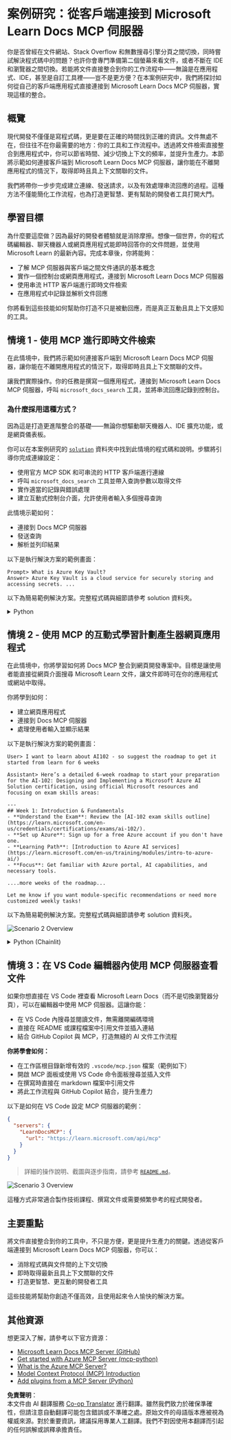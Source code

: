 <!--
CO_OP_TRANSLATOR_METADATA:
{
  "original_hash": "4319d291c9d124ecafea52b3d04bfa0e",
  "translation_date": "2025-07-14T06:19:36+00:00",
  "source_file": "09-CaseStudy/docs-mcp/README.md",
  "language_code": "hk"
}
-->
# 案例研究：從客戶端連接到 Microsoft Learn Docs MCP 伺服器

你是否曾經在文件網站、Stack Overflow 和無數搜尋引擎分頁之間切換，同時嘗試解決程式碼中的問題？也許你會專門準備第二個螢幕來看文件，或者不斷在 IDE 和瀏覽器之間切換。若能將文件直接整合到你的工作流程中——無論是在應用程式、IDE，甚至是自訂工具裡——豈不是更方便？在本案例研究中，我們將探討如何從自己的客戶端應用程式直接連接到 Microsoft Learn Docs MCP 伺服器，實現這樣的整合。

## 概覽

現代開發不僅僅是寫程式碼，更是要在正確的時間找到正確的資訊。文件無處不在，但往往不在你最需要的地方：你的工具和工作流程中。透過將文件檢索直接整合到應用程式中，你可以節省時間、減少切換上下文的頻率，並提升生產力。本節將示範如何連接客戶端到 Microsoft Learn Docs MCP 伺服器，讓你能在不離開應用程式的情況下，取得即時且具上下文關聯的文件。

我們將帶你一步步完成建立連線、發送請求，以及有效處理串流回應的過程。這種方法不僅能簡化工作流程，也為打造更智慧、更有幫助的開發者工具打開大門。

## 學習目標

為什麼要這麼做？因為最好的開發者體驗就是消除摩擦。想像一個世界，你的程式碼編輯器、聊天機器人或網頁應用程式能即時回答你的文件問題，並使用 Microsoft Learn 的最新內容。完成本章後，你將能夠：

- 了解 MCP 伺服器與客戶端之間文件通訊的基本概念
- 實作一個控制台或網頁應用程式，連接到 Microsoft Learn Docs MCP 伺服器
- 使用串流 HTTP 客戶端進行即時文件檢索
- 在應用程式中記錄並解析文件回應

你將看到這些技能如何幫助你打造不只是被動回應，而是真正互動且具上下文感知的工具。

## 情境 1 - 使用 MCP 進行即時文件檢索

在此情境中，我們將示範如何連接客戶端到 Microsoft Learn Docs MCP 伺服器，讓你能在不離開應用程式的情況下，取得即時且具上下文關聯的文件。

讓我們實際操作。你的任務是撰寫一個應用程式，連接到 Microsoft Learn Docs MCP 伺服器，呼叫 `microsoft_docs_search` 工具，並將串流回應記錄到控制台。

### 為什麼採用這種方式？
因為這是打造更進階整合的基礎——無論你想驅動聊天機器人、IDE 擴充功能，或是網頁儀表板。

你可以在本案例研究的 [`solution`](./solution/README.md) 資料夾中找到此情境的程式碼和說明。步驟將引導你完成連線設定：
- 使用官方 MCP SDK 和可串流的 HTTP 客戶端進行連線
- 呼叫 `microsoft_docs_search` 工具並帶入查詢參數以取得文件
- 實作適當的記錄與錯誤處理
- 建立互動式控制台介面，允許使用者輸入多個搜尋查詢

此情境示範如何：
- 連接到 Docs MCP 伺服器
- 發送查詢
- 解析並列印結果

以下是執行解決方案的範例畫面：

```
Prompt> What is Azure Key Vault?
Answer> Azure Key Vault is a cloud service for securely storing and accessing secrets. ...
```

以下為簡易範例解決方案。完整程式碼與細節請參考 solution 資料夾。

<details>
<summary>Python</summary>

```python
import asyncio
from mcp.client.streamable_http import streamablehttp_client
from mcp import ClientSession

async def main():
    async with streamablehttp_client("https://learn.microsoft.com/api/mcp") as (read_stream, write_stream, _):
        async with ClientSession(read_stream, write_stream) as session:
            await session.initialize()
            result = await session.call_tool("microsoft_docs_search", {"query": "Azure Functions best practices"})
            print(result.content)

if __name__ == "__main__":
    asyncio.run(main())
```

- 完整實作與記錄請參考 [`scenario1.py`](../../../../09-CaseStudy/docs-mcp/solution/python/scenario1.py)。
- 安裝與使用說明請參考同資料夾下的 [`README.md`](./solution/python/README.md)。
</details>

## 情境 2 - 使用 MCP 的互動式學習計劃產生器網頁應用程式

在此情境中，你將學習如何將 Docs MCP 整合到網頁開發專案中。目標是讓使用者能直接從網頁介面搜尋 Microsoft Learn 文件，讓文件即時可在你的應用程式或網站中取得。

你將學到如何：
- 建立網頁應用程式
- 連接到 Docs MCP 伺服器
- 處理使用者輸入並顯示結果

以下是執行解決方案的範例畫面：

```
User> I want to learn about AI102 - so suggest the roadmap to get it started from learn for 6 weeks

Assistant> Here’s a detailed 6-week roadmap to start your preparation for the AI-102: Designing and Implementing a Microsoft Azure AI Solution certification, using official Microsoft resources and focusing on exam skills areas:

---
## Week 1: Introduction & Fundamentals
- **Understand the Exam**: Review the [AI-102 exam skills outline](https://learn.microsoft.com/en-us/credentials/certifications/exams/ai-102/).
- **Set up Azure**: Sign up for a free Azure account if you don't have one.
- **Learning Path**: [Introduction to Azure AI services](https://learn.microsoft.com/en-us/training/modules/intro-to-azure-ai/)
- **Focus**: Get familiar with Azure portal, AI capabilities, and necessary tools.

....more weeks of the roadmap...

Let me know if you want module-specific recommendations or need more customized weekly tasks!
```

以下為簡易範例解決方案。完整程式碼與細節請參考 solution 資料夾。

![Scenario 2 Overview](../../../../translated_images/scenario2.0c92726d5cd81f68238e5ba65f839a0b300d5b74b8ca7db28bc8f900c3e7d037.hk.png)

<details>
<summary>Python (Chainlit)</summary>

Chainlit 是一個用於建立對話式 AI 網頁應用程式的框架。它讓你輕鬆打造能呼叫 MCP 工具並即時顯示結果的互動式聊天機器人和助理。非常適合快速原型開發和使用者友善介面。

```python
import chainlit as cl
import requests

MCP_URL = "https://learn.microsoft.com/api/mcp"

@cl.on_message
def handle_message(message):
    query = {"question": message}
    response = requests.post(MCP_URL, json=query)
    if response.ok:
        result = response.json()
        cl.Message(content=result.get("answer", "No answer found.")).send()
    else:
        cl.Message(content="Error: " + response.text).send()
```

- 完整實作請參考 [`scenario2.py`](../../../../09-CaseStudy/docs-mcp/solution/python/scenario2.py)。
- 安裝與執行說明請參考 [`README.md`](./solution/python/README.md)。
</details>

## 情境 3：在 VS Code 編輯器內使用 MCP 伺服器查看文件

如果你想直接在 VS Code 裡查看 Microsoft Learn Docs（而不是切換瀏覽器分頁），可以在編輯器中使用 MCP 伺服器。這讓你能：
- 在 VS Code 內搜尋並閱讀文件，無需離開編碼環境
- 直接在 README 或課程檔案中引用文件並插入連結
- 結合 GitHub Copilot 與 MCP，打造無縫的 AI 文件工作流程

**你將學會如何：**
- 在工作區根目錄新增有效的 `.vscode/mcp.json` 檔案（範例如下）
- 開啟 MCP 面板或使用 VS Code 命令面板搜尋並插入文件
- 在撰寫時直接在 markdown 檔案中引用文件
- 將此工作流程與 GitHub Copilot 結合，提升生產力

以下是如何在 VS Code 設定 MCP 伺服器的範例：

```json
{
  "servers": {
    "LearnDocsMCP": {
      "url": "https://learn.microsoft.com/api/mcp"
    }
  }
}
```

</details>

> 詳細的操作說明、截圖與逐步指南，請參考 [`README.md`](./solution/scenario3/README.md)。

![Scenario 3 Overview](../../../../translated_images/step4-prompt-chat.12187bb001605efc5077992b621f0fcd1df12023c5dce0464f8eb8f3d595218f.hk.png)

這種方式非常適合製作技術課程、撰寫文件或需要頻繁參考的程式開發者。

## 主要重點

將文件直接整合到你的工具中，不只是方便，更是提升生產力的關鍵。透過從客戶端連接到 Microsoft Learn Docs MCP 伺服器，你可以：

- 消除程式碼與文件間的上下文切換
- 即時取得最新且具上下文關聯的文件
- 打造更智慧、更互動的開發者工具

這些技能將幫助你創造不僅高效，且使用起來令人愉快的解決方案。

## 其他資源

想更深入了解，請參考以下官方資源：

- [Microsoft Learn Docs MCP Server (GitHub)](https://github.com/MicrosoftDocs/mcp)
- [Get started with Azure MCP Server (mcp-python)](https://learn.microsoft.com/en-us/azure/developer/azure-mcp-server/get-started#create-the-python-app)
- [What is the Azure MCP Server?](https://learn.microsoft.com/en-us/azure/developer/azure-mcp-server/)
- [Model Context Protocol (MCP) Introduction](https://modelcontextprotocol.io/introduction)
- [Add plugins from a MCP Server (Python)](https://learn.microsoft.com/en-us/semantic-kernel/concepts/plugins/adding-mcp-plugins)

**免責聲明**：  
本文件由 AI 翻譯服務 [Co-op Translator](https://github.com/Azure/co-op-translator) 進行翻譯。雖然我們致力於確保準確性，但請注意自動翻譯可能包含錯誤或不準確之處。原始文件的母語版本應被視為權威來源。對於重要資訊，建議採用專業人工翻譯。我們不對因使用本翻譯而引起的任何誤解或誤釋承擔責任。